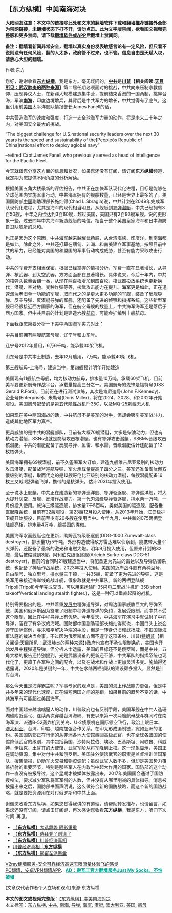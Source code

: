  <h2>【东方纵横】中美南海对决</h2> <p class="notice"><b>大陆网友注意：本文中的链接除此处和文末的<a href="https://github.com/bannedbook/fanqiang" >翻墙</a>软件下载和<a href="https://github.com/killgcd/justmysocks/blob/master/README.md">翻墙推荐</a>链接外全部为禁网链接，未翻墙状态下打不开，请勿点击。此为文字版禁闻，欲看图文视频完整版和更多禁闻，请下载<a href="https://github.com/bannedbook/fanqiang">翻墙软件或APP</a>后翻墙上禁闻网。</p><p>备注：翻墙看新闻非常安全，翻墙以真实身份发表敏感言论有一定风险，但只看不说则没有任何风险，翻的人太多，政府管不过来，也不管。信息自由是天赋人权，请放心大胆的翻墙。</b></p>  <div class="entry"> <p>作者:东方</p> <p> 您好，谢谢收看<strong><a href="https://www.bannedbook.org/bnews/tag/%e4%b8%9c%e6%96%b9%e7%ba%b5%e6%a8%aa/" class="st_tag internal_tag" rel="tag" title="标签 东方纵横 下的日志">东方纵横</a></strong>，我是东方。毫无疑问的，<strong><a href="https://www.bannedbook.org/bnews/tag/%e4%b8%ad%e5%85%b1/" class="st_tag internal_tag" rel="tag" title="标签 中共 下的日志">中共</a></strong>是<strong><span class='wp_keywordlink'><a href="https://www.bannedbook.org/bnews/comments/20200816/1381118.html" title="天目所见：川普将再赢总统大选 共和党掌参众两院" target="_blank">川普</a></span>【相关阅读:<a href='https://www.bannedbook.org/bnews/comments/20200816/1381123.html' target='_blank'>天目所见：武汉肺炎的两种来源</a>】</strong>第二届任期必须面对的挑战，中共向来压制宗教信仰，压制异议人士，在新疆大规模建造集中营，提前结束香港的一国两制，挑衅台海，军演<strong><a href="https://www.bannedbook.org/bnews/tag/%e5%8d%97%e6%b5%b7/" class="st_tag internal_tag" rel="tag" title="标签 南海 下的日志">南海</a></strong>，印度边境增兵，其背后是中共军力的增长，中共觉得有了底气，这里引用前<a href="https://www.bannedbook.org/bnews/tag/%e7%be%8e%e5%9b%bd/" class="st_tag internal_tag" rel="tag" title="标签 美国 下的日志">美国</a>太平洋舰队情报部长James Fanell的话， </p> <p>中共营造<a href="https://www.bannedbook.org/bnews/tag/%e6%b5%b7%e5%86%9b/" class="st_tag internal_tag" rel="tag" title="标签 海军 下的日志">海军</a>的速度和强度，打造一支全球海军力量的动作，将是未来三十年之内，对美国安全最大的挑战。 </p> <p>“The biggest challenge for U.S.national security leaders over the next 30 years is the speed and sustainability of the[People&oacute;s Republic of China]national effort to deploy aglobal navy” </p> <p>&#8211;retired Capt.James Fanell,who previously served as head of intelligence for the Pacific Fleet. </p> <p>今天就跟您分享这方面的信息和状况，如果您还没有订阅，请订阅<strong>东方纵横</strong>频道，我定期为您提供不同角度的分析解读。 </p>  <p>根据美国五角大楼最新的评估报告，中共正在加快军队现代化进程，目标是能够在全球范围内实施军事行动，中共海军拥有的舰船数量，已经是世界上最多的了。美国国防部<span class='wp_keywordlink_affiliate'><a href="https://www.bannedbook.org/" title="中国" target="_blank">中国</a></span>副助理部长施灿得(Chad L.Sbragia)说，中共计划在2049年完成军队现代化进程，尤其是海军的现代相当明显，从舰艇到<a href="https://www.bannedbook.org/bnews/tag/%e5%af%bc%e5%bc%b9/" class="st_tag internal_tag" rel="tag" title="标签 导弹 下的日志">导弹</a><a href="https://www.bannedbook.org/bnews/tag/%E6%BD%9C%E8%89%87/" class="st_tag internal_tag" rel="tag" title="标签 潜艇 下的日志">潜艇</a>，中共已经拥有3百50艘，十年之内会达到3百60艘，超过美国，美国只有2百93艘军舰。说的更形象一些，过去四年中共海军新造舰艇的吨位，相当于整个英国皇家海军和日本海防自卫队舰艇的总和。 </p> <p>也正是因为这个原因，中共海军越来越耀武扬威，从台湾海峡、印度洋、到南海都是如此。除此之外，中共还打算在缅甸、非洲、和南美建立军事基地。按照目前中共的军力，已经能对美国的和盟国的军事行动构成威胁，甚至有能力采取攻击行动。 </p> <p>中共的军费开支相当保密，根据已经掌握的情报分析，军费一直在显著增长，从导弹、核武器、到太空武器，方方面面都在显著增长。具体说来，今后十年内，中共的核弹头数量会翻一番，从现在两百枚增加到四百枚，核武器投放系统也更新换代，潜艇、空对地、变种炸弹等等，核武攻击能力在提升。海军更是如此，正在迅速淘汰老旧单一功能的军舰，取而代之的是更大更多功能的军舰，装备了反舰导弹、反空导弹、反潜艇导弹的军舰，还配备了先进的侦察和指挥系统，这些新型军舰已经很接近西方国家的海军，但在航空母舰的数量上，中共海军海军还是落后于西方国家。但中共目前的计划是建造六艘<a href="https://www.bannedbook.org/bnews/tag/%e8%88%aa%e6%af%8d/" class="st_tag internal_tag" rel="tag" title="标签 航母 下的日志">航母</a>，可能会扩编到十艘航母。 </p> <p>下面我跟您简要分析一下美中两国海军实力对比： </p> <p>中共目前拥有两艘航空母舰，辽宁号和山东号。 </p> <p>辽宁号2012年启用，6万6千吨，能承载30架飞机。 </p>  <p>山东号是中共本土制造，去年12月启用，7万吨，能承载40架飞机。 </p> <p>第三艘航母-上海号，建造当中，第四艘预计明年开始建造 </p> <p>美国现有11艘航空母舰，均为核动力航母，排水量10万吨，承载60架飞机，目前美军要更新航母作战平台，承载量提高三分之一。美国航母的先锋是福特号(USS Gerald R.Ford)，目前正在进行测试演练，其次是肯尼迪号(John F.Kennedy)、企业号(Enterprise)、米勒号(Doris Miller)，将在2024、2028、和2032年开始服役。美国航母配备的是第五代隐性战机F-35C，以及MQ-25刺鳐无人机 </p> <p>如果现在美中两国海战的话，中共航母不是美军的对手，但却会吸引美军战斗力，造成其他地区军力真空。 </p> <p>更具威胁的是中共的潜艇部队，目前有大概70艘潜艇，大多是柴油动力，但也有核动力潜艇，SSNs也就是商级攻击核潜艇，也有导弹攻击潜艇，SSBMs晋级攻击核潜艇。中共的潜艇配备了反舰导弹、鱼雷、和水雷，晋级潜艇估计还配备了12枚核弹头。 </p> <p>美国海军拥有69艘潜艇，前不久签署军火订单，建造九艘维吉尼亚级别的核动力攻击潜艇，配备战斧巡航导弹，军火承载量提高了四分之三。美军还准备淘汰俄亥俄级别的潜艇，取而代之的是12艘哥伦比亚级别的核动力潜艇，每艘潜艇配备16枚三叉戟II型弹道飞弹，携带的是核弹头，估计2031年投入使用。 </p>  <p>至于说水上舰艇，中共正在建造新的导弹巡洋舰、导弹驱逐舰、导弹巡洋舰，将大大提升防空、反舰、反潜作战能力。第一代刃海级导弹驱逐舰，排水两一万吨，一月份投入使用。旅洋三级驱逐舰，排水量7千5百吨，类似美国的驱逐舰，配备垂直起降系统，目前有22艘服役，第23艘12月投入使用。从2013年开始，江岛级护卫舰开始服役，目前至少有20多艘在使用当中。今年九月，中共新的075两栖登陆舰亮相，排水量4万吨，跟美国的类似。 </p> <p>美国海军水面舰艇也在更新，助姆瓦特级驱逐舰(DDG-1000 Zumwalt-class destroyer)，排水量1万5千吨，外形构造使得敌方雷达难以侦察到，能携带大量军火弹药，还配备了最新的激光和电磁大炮。明年9月投入使用，但原来计划的32艘，最后被缩减到3艘。阿利伯克级驱逐舰(Arleigh Burke-class DDG-51 destroyer)，目前的合同时21艘建造当中，将配备更为先进的雷达以及导弹防御系统，也配备了神盾作战系统，2023年投入使用。美国的近岸战斗舰有两种型号，自由型号、独立型号，排水量三千顿，一共35艘，配备了更为先进的导弹，这是美军用来接近海岸线的战斗舰，假象敌就是中共军队。新的两栖登陆舰Tripoli(Tripoli)今年完成交货，可以用来运输F-35闪电二型战斗机(F-35B short takeoff/vertical landing stealth fighter.)，这是一种可以垂直起降的战机。 </p> <p>特别需要指出的是，中共着重<span class='wp_keywordlink'><a href="https://www.bannedbook.org/forum11/topic335.html" title="禁片：发展中出现的问题，只能靠发展解决？" target="_blank">发展中</a></span>程弹道导弹，对周边国家威胁巨大的导弹系统，美国和俄罗斯因为签署了限制中程弹道导弹的条约，发展受限制，而中共不受这个限制，因此在中程导弹上有优势。今年夏天，中共海军在演习中就试射了中程导弹，落在了有争议的海域。国防部中国副助理部长施灿得就说，中国口头上说会遵守国际惯例，寻求和平解决争端的手段，但是一转身仍旧耀武扬威，不把国际海事法庭的裁决当会事。不过因为俄罗斯单方面不遵守这项条约，川普(<span class='wp_keywordlink'><a href="https://www.bannedbook.org/bnews/comments/20200816/1381118.html" title="天目所见：川普将再赢总统大选 共和党掌参众两院" target="_blank">特朗普</a></span>【相关阅读:<a href='https://www.bannedbook.org/bnews/comments/20200816/1381123.html' target='_blank'>天目所见：武汉肺炎的两种来源</a>】)政府也宣布不承认限制条约，美国也开始发展中程弹道导弹，但分析人士透露，美国的目标还不是俄罗斯，而是中共。五角大楼的报告还特别提到，光是武器设备的更新还不够，中共军队的指挥系统也现代化了，更趋于各军种之间的配合，以及在战术和作战上更加灵活多变。施灿得还透露说，2020年是关键的一年，中共在水陆两栖部队的建设颇多投入，显然是针对台湾。 </p> <p>那么今天谁是海洋霸主呢？军事专家的观点是，美国的海上作战能力更强，但是中共多年来的现代化速度，正在缩短两国之间的差距，如果目前的趋势不变的话，中共海军有可能超过美国海军。 </p> <p>面对中国越来越咄咄逼人的动作，川普政府也有反制手段，美国军舰在中共人造珊瑚礁附近巡弋、连续两次穿越台湾海峡、有史以来第一次两艘航母战斗群同时在南海军演、派遣B-52轰炸机到关岛、U-2侦察机在国际领空飞行，政治上跟日本、<a href="https://www.bannedbook.org/bnews/tag/%e6%be%b3%e5%a4%a7%e5%88%a9%e4%ba%9a/" class="st_tag internal_tag" rel="tag" title="标签 澳大利亚 下的日志">澳大利亚</a>、台湾、印度、越南加强合作关系，在印太形成遏制链，宛如亚洲的北约。美国国防部正在悄悄的从非洲各地大使馆撤回高级武官，也在全球各盟国的使馆降低武官的级别，其中包括英国、沙特阿拉伯、埃及、巴基斯坦、阿联酋、科威特、伊拉克、土耳其的大使馆，武官军阶从将军降到上校。这一现象显示，美国正在调动资源，集中对付中共和俄罗斯。美国驻外使馆武官的职责是监督培训盟国军队，搜集情报，协助军火交易和物资调配；虽然武官人数不多，但却是美国势力覆盖折射的重要环节，特别是那些军人在内政当中起大作用的国家。国防部的这个动作一直没有被报导过，这个星期才被媒体披露出来。2017年美国国会通过了国防授权法，要求减少军队将军军衔的人数，但并没有从哪里削减的具体指导。消息被披露出来之后，国防部书面声明说，这么做符合新的国防战略，而这个新的国防战略，就是要把资源用在对付俄罗斯和中共上面。 </p> <p>谢谢您收看东方纵横，如果您觉得我讲的有道理，请帮助转发推荐，也请留言，如果您还没有订阅，请点击订阅键，再次感谢您收看<strong>东方纵横</strong>，我是东方，咱们下次时间-再见。 </p>  <ul class='op-related-articles' title='相关阅读'> <li><a href='https://www.bannedbook.org/bnews/comments/20201105/1426043.html' target='_blank'>【<b>东方纵横</b>】大选舞弊 阴影重重</a></li> <li><a href='https://www.bannedbook.org/bnews/comments/20201103/1424852.html' target='_blank'>【<b>东方纵横</b>】选拜登？别逗了</a></li> <li><a href='https://www.bannedbook.org/bnews/comments/20201031/1423231.html' target='_blank'>【<b>东方纵横</b>】川普经济真相</a></li> <li><a href='https://www.bannedbook.org/bnews/bannedvideo/20201031/1423180.html' target='_blank'>川普经济真相 │<b>东方纵横</b></a></li> <li><a href='https://www.bannedbook.org/bnews/comments/20201029/1422116.html' target='_blank'>【<b>东方纵横</b>】揭密左派黑金</a></li> </ul> <p class="texttj"> <a href="https://www.bannedbook.org/forum23/topic22702.html" target="_blank">V2ray翻墙服务-安全可靠经济高速无限流量体验飞的感觉</a><br/> <a href="https://github.com/bannedbook/fanqiang/wiki/%E7%A6%81%E9%97%BB%E7%BD%91%E5%AE%89%E5%8D%93%E7%BF%BB%E5%A2%99%E6%96%B0%E9%97%BBAPP" target="_blank">PC翻墙、安卓VPN翻墙APP</a>、<span onclick="window.open('https://github.com/killgcd/justmysocks/blob/master/README.md')" style="font-weight:bold;color:#00A191;cursor:pointer;text-decoration:underline;outline:none">AD：搬瓦工官方翻墙服务Just My Socks，不怕被墙</span></p><p> (文章仅代表作者个人立场和观点)来源:东方纵横</p><a name='sharetosocial'></a>       <div><b>本文的图文或视频完整版</b>：<a href='https://www.bannedbook.org/bnews/comments/20201105/1426064.html'>【东方纵横】中美南海对决</a></div>  </div><!--END ENTRY--> <div class="postfooter"> <div>本文标签：<a href="https://www.bannedbook.org/bnews/tag/%e4%b8%9c%e6%96%b9%e7%ba%b5%e6%a8%aa/" rel="tag">东方纵横</a>, <a href="https://www.bannedbook.org/bnews/tag/%e4%b8%ad%e5%85%b1/" rel="tag">中共</a>, <a href="https://www.bannedbook.org/bnews/tag/%e5%8d%97%e6%b5%b7/" rel="tag">南海</a>, <a href="https://www.bannedbook.org/bnews/tag/%e5%af%bc%e5%bc%b9/" rel="tag">导弹</a>, <a href="https://www.bannedbook.org/bnews/tag/%e6%b5%b7%e5%86%9b/" rel="tag">海军</a>, <a href="https://www.bannedbook.org/bnews/tag/%E6%BD%9C%E8%89%87/" rel="tag">潜艇</a>, <a href="https://www.bannedbook.org/bnews/tag/%e6%be%b3%e5%a4%a7%e5%88%a9%e4%ba%9a/" rel="tag">澳大利亚</a>, <a href="https://www.bannedbook.org/bnews/tag/%e7%be%8e%e5%9b%bd/" rel="tag">美国</a>, <a href="https://www.bannedbook.org/bnews/tag/%e8%88%aa%e6%af%8d/" rel="tag">航母</a></div>  </div><!--END POSTFOOTER--> 